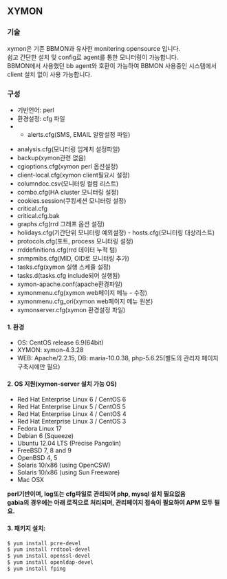 ## XYMON
### 기술
xymon은 기존 BBMON과 유사한 monitering opensource 입니다.  
쉽고 간단한 설치 및 config로 agent를 통한 모니터링이 가능합니다.  
BBMON에서 사용했던 bb agent와 호환이 가능하여 BBMON 사용중인 시스템에서 client 설치 없이 사용 가능합니다.
### 구성
* 기반언어: perl
* 환경설정: cfg 파일
* - alerts.cfg(SMS, EMAIL 알람설정 파일)  
- analysis.cfg(모니터링 임계치 설정파일)
- backup(xymon관련 없음)
- cgioptions.cfg(xymon perl 옵션설정)
- client-local.cfg(xymon client필요시 설정)
- columndoc.csv(모니터링 컬럼 리스트)
- combo.cfg(HA cluster 모니터링 설정)
- cookies.session(쿠킹세션 모니터링 설정)
- critical.cfg
- critical.cfg.bak
- graphs.cfg(rrd 그래프 옵션 설정)
- holidays.cfg(기간단위 모니터링 예외설정)	- hosts.cfg(모니터링 대상리스트)
- protocols.cfg(포트, process 모니터링 설정)
- rrddefinitions.cfg(rrd 데이터 누적 텀)
- snmpmibs.cfg(MID, OID로 모니터링 추가)
- tasks.cfg(xymon 실행 스케줄 설정)
- tasks.d(tasks.cfg include되어 실행됨)
- xymon-apache.conf(apache환경파일)
- xymonmenu.cfg(xymon web페이지 메뉴 - 수정)
- xymonmenu.cfg_ori(xymon web페이지 메뉴 원본)
- xymonserver.cfg(xymon 환경설정 파일)


#### 1. 환경
- OS: CentOS release 6.9(64bit)
- XYMON: xymon-4.3.28
- WEB: Apache/2.2.15, DB: maria-10.0.38, php-5.6.25(별도의 관리자 페이지 구축시에만 필요)

#### 2.	OS 지원(xymon-server 설치 가능 OS)
* Red Hat Enterprise Linux 6 / CentOS 6  
* Red Hat Enterprise Linux 5 / CentOS 5   
* Red Hat Enterprise Linux 4 / CentOS 4   
* Red Hat Enterprise Linux 3 / CentOS 3   
* Fedora Linux 17  
* Debian 6 (Squeeze)  
* Ubuntu 12.04 LTS (Precise Pangolin)  
* FreeBSD 7, 8 and 9  
* OpenBSD 4, 5  
* Solaris 10/x86 (using OpenCSW)  
* Solaris 10/x86 (using Sun Freeware)  
* Mac OSX  

**perl기반이며, log또는 cfg파일로 관리되어 php, mysql 설치 필요없음**  
**gabia의 경우에는 아래 로직으로 처리되며, 관리페이지 접속이 필요하여 APM 모두 필요.**

#### 3.	패키지 설치:
```sh
$ yum install pcre-devel  
$ yum install rrdtool-devel  
$ yum install openssl-devel  
$ yum install openldap-devel 
$ yum install fping  
```
